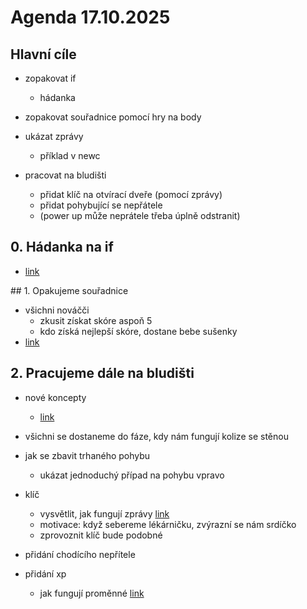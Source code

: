 # Agenda 17.10.2025

## Hlavní cíle

- zopakovat if
  - hádanka

- zopakovat souřadnice pomocí hry na body

- ukázat zprávy
  - příklad v newc

- pracovat na bludišti
  - přidat klíč na otvírací dveře (pomocí zprávy)
  - přidat pohybující se nepřátele
  - (power up může neprátele třeba úplně odstranit)


## 0. Hádanka na if

- [link](https://scratch.mit.edu/projects/1230155184)

## 1. Opakujeme souřadnice 

- všichni nováčči
  - zkusit získat skóre aspoň 5
  - kdo získá nejlepší skóre, dostane bebe sušenky
- [link](https://scratch.mit.edu/projects/1206923972/)

## 2. Pracujeme dále na bludišti

- nové koncepty
  - [link](https://scratch.mit.edu/studios/50782801)

- všichni se dostaneme do fáze, kdy nám fungují kolize se stěnou

- jak se zbavit trhaného pohybu
  - ukázat jednoduchý případ na pohybu vpravo

- klíč
  - vysvětlit, jak fungují zprávy [link](https://scratch.mit.edu/projects/1230185461)
  - motivace: když sebereme lékárničku, zvýrazní se nám srdíčko
  - zprovoznit klíč bude podobné

- přidání chodícího nepřítele

- přidání xp
  - jak fungují proměnné [link](https://scratch.mit.edu/projects/1230195933)
